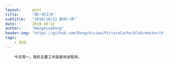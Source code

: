 ```yaml
---
layout:     post
title:      "周一的工作"
subtitle:   "2018/10/22 新的一周"
date:       2018-10-22
author:     "WangXiaoDong"
header-img: "https://github.com/Dongzhixiao/PictureCache/blob/master/diaryPic/20181022.jpg?raw=true"
tags:
    - 日记
---
```



```
    今天周一，我的主要工作就是改进程序。
```



